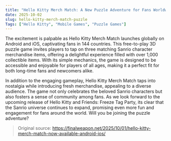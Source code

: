```yaml
---
title: "Hello Kitty Merch Match: A New Puzzle Adventure for Fans Worldwide"
date: 2025-10-02
slug: hello-kitty-merch-match-puzzle
Tags: ["Hello Kitty", "Mobile Games", "Puzzle Games"]
---
```


The excitement is palpable as Hello Kitty Merch Match launches globally on Android and iOS, captivating fans in 144 countries. This free-to-play 3D puzzle game invites players to tap on three matching Sanrio character merchandise items, offering a delightful experience filled with over 1,000 collectible items. With its simple mechanics, the game is designed to be accessible and enjoyable for players of all ages, making it a perfect fit for both long-time fans and newcomers alike.

In addition to the engaging gameplay, Hello Kitty Merch Match taps into nostalgia while introducing fresh merchandise, appealing to a diverse audience. The game not only celebrates the beloved Sanrio characters but also fosters a sense of community among fans. As we look forward to the upcoming release of Hello Kitty and Friends: Freeze Tag Party, its clear that the Sanrio universe continues to expand, promising even more fun and engagement for fans around the world. Will you be joining the puzzle adventure?

> Original source: https://finalweapon.net/2025/10/01/hello-kitty-merch-match-now-available-android-ios/